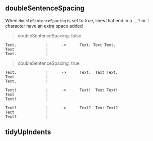 ## doubleSentenceSpacing ##

When `doubleSentenceSpacing` is set to true, lines that end in a `.`, `?` or `!` character have an extra space added 

> doubleSentenceSpacing: false

    Text.             ¦      ->      Text. Text Text.
    Text              ¦
    Text.             ¦


> doubleSentenceSpacing: true

    Text.             ¦      ->      Text.  Text Text.
    Text              ¦
    Text.             ¦

    Text!             ¦      ->      Text!  Text Text!
    Text              ¦
    Text!             ¦

    Text?             ¦      ->      Text?  Text Text?
    Text              ¦
    Text?             ¦


## tidyUpIndents ##